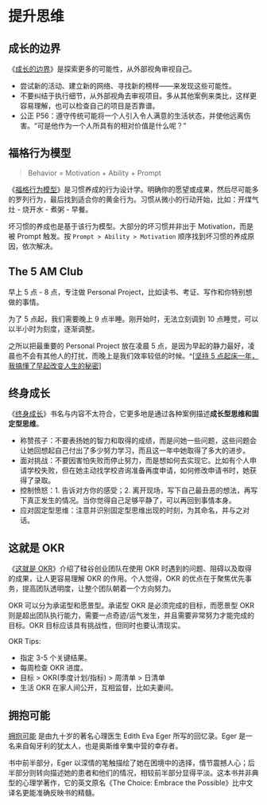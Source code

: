 # 提升思维

## 成长的边界

《[成长的边界](https://book.douban.com/subject/35410754/)》是探索更多的可能性，从外部视角审视自己。

- 尝试新的活动、建立新的网络、寻找新的榜样——来发现这些可能性。
- 不要纠结于执行细节，从外部视角去审视项目。多从其他案例来类比，这样更容易理解，也可以检查自己的项目是否靠谱。
- 公正 P56：遵守传统可能将一个人引入令人满意的生活状态，并使他远离伤害。“可是他作为一个人所具有的相对价值是什么呢？”

## 福格行为模型

> Behavior = Motivation + Ability + Prompt

《[福格行为模型](https://book.douban.com/subject/35594496/)》是习惯养成的行为设计学。明确你的愿望或成果，然后尽可能多的罗列行为，最后找到适合你的黄金行为。习惯从微小的行动开始，比如：开煤气灶 - 烧开水 - 煮粥 - 早餐。

坏习惯的养成也是基于该行为模型。大部分的坏习惯并非出于 Motivation，而是被 Prompt 触发。按 `Prompt > Ability > Motivation` 顺序找到坏习惯的养成原因，依次解决。

## The 5 AM Club

早上 5 点 - 8 点，专注做 Personal Project，比如读书、考证、写作和你特别想做的事情。

为了 5 点起，我们需要晚上 9 点半睡。刚开始时，无法立刻调到 10 点睡觉，可以以半小时为刻度，逐渐调整。

之所以把最重要的 Personal Project 放在凌晨 5 点，是因为早起的静力最好，凌晨也不会有其他人的打扰，而晚上是我们效率较低的时候。^[[坚持 5 点起床一年，我搞懂了早起改变人生的秘密](https://autoaigpt.cn/watch?v=4zXTyc2ZjXM)]

## 终身成长

《[终身成长](https://book.douban.com/subject/27154533/)》书名与内容不太符合，它更多地是通过各种案例描述**成长型思维和固定型思维**。

- 称赞孩子：不要表扬她的智力和取得的成绩，而是问她一些问题，这些问题会让她回想起自己付出了多少努力学习，而且这一年中她取得了多大的进步。
- 面对挑战：不要因害怕失败而停止努力，而是想如何去实现它。比如有个人申请学校失败，但在她主动找学校咨询准备再度申请，如何修改申请书时，她获得了录取。
- 控制愤怒：1. 告诉对方你的感受；2. 离开现场，写下自己最丑恶的想法，再写下真正发生的情况。当你觉得自己足够平静了，可以再回到事情本身。
- 应对固定型思维：注意并识别固定型思维出现的时刻，为其命名，并与之对话。

## 这就是 OKR

《[这就是 OKR](https://book.douban.com/subject/30396635/)》介绍了硅谷创业团队在使用 OKR 时遇到的问题、阻碍以及取得的成果，让人更容易理解 OKR 的作用。个人觉得，OKR 的优点在于聚焦优先事务，提高团队透明度，让整个团队朝着一个方向努力。

OKR 可以分为承诺型和愿景型。承诺型 OKR 是必须完成的目标，而愿景型 OKR 则是超出团队执行能力，需要一点奇迹/运气发生，并且需要非常努力才能完成的目标。OKR 目标应该具有挑战性，但同时也要认清现实。

OKR Tips:

- 指定 3-5 个关键结果。
- 每周检查 OKR 进度。
- 目标 > OKR(季度计划/指标) > 周清单 > 日清单
- 生活 OKR 在家人间公开，互相监督，比如夫妻间。

## 拥抱可能

[拥抱可能](https://book.douban.com/subject/34934459/) 是由九十岁的著名心理医生 Edith Eva Eger 所写的回忆录。Eger 是一名来自匈牙利的犹太人，也是奥斯维辛集中营的幸存者。

书中前半部分，Eger 以深情的笔触描绘了她在困境中的选择，情节震撼人心；后半部分则转向描述她的患者和他们的情况，相较前半部分显得平淡。这本书并非典型的心理学著作，它的英文原名《The Choice: Embrace the Possible》比中文译名更能准确反映书的精髓。
